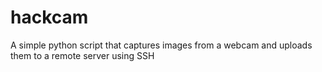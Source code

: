 hackcam
=======

A simple python script that captures images from a webcam and uploads them to a remote server using SSH